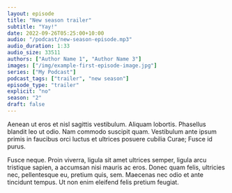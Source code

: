 ```yaml
---
layout: episode
title: "New season trailer"
subtitle: "Yay!"
date: 2022-09-26T05:25:00+10:00
audio: "/podcast/new-season-episode.mp3"
audio_duration: 1:33
audio_size: 33511
authors: ["Author Name 1", "Author Name 3"]
images: ["/img/example-first-episode-image.jpg"]
series: ["My Podcast"]
podcast_tags: ["trailer", "new season"]
episode_type: "trailer"
explicit: "no"
season: "2"
draft: false
---
```


Aenean ut eros et nisl sagittis vestibulum. Aliquam lobortis. Phasellus blandit leo ut odio.
Nam commodo suscipit quam. Vestibulum ante ipsum primis in faucibus orci luctus et ultrices posuere cubilia Curae;
Fusce id purus.

Fusce neque. Proin viverra, ligula sit amet ultrices semper, ligula arcu tristique sapien,
a accumsan nisi mauris ac eros. Donec quam felis, ultricies nec, pellentesque eu, pretium quis, sem.
Maecenas nec odio et ante tincidunt tempus. Ut non enim eleifend felis pretium feugiat.
